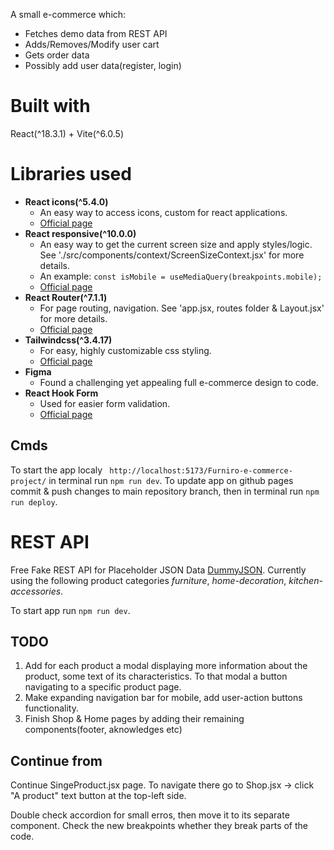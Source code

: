 A small e-commerce which:

- Fetches demo data from REST API
- Adds/Removes/Modify user cart
- Gets order data
- Possibly add user data(register, login)

# Built with

React(^18.3.1) + Vite(^6.0.5)

# Libraries used

- **React icons(^5.4.0)**
  - An easy way to access icons, custom for react applications.
  - [Official page](https://react-icons.github.io/react-icons/)
- **React responsive(^10.0.0)**
  - An easy way to get the current screen size and apply styles/logic. See './src/components/context/ScreenSizeContext.jsx' for more details.
  - An example: `const isMobile = useMediaQuery(breakpoints.mobile);`
  - [Official page](https://www.npmjs.com/package/react-responsive)
- **React Router(^7.1.1)**
  - For page routing, navigation. See 'app.jsx, routes folder & Layout.jsx' for more details.
  - [Official page](https://reactrouter.com/home)
- **Tailwindcss(^3.4.17)**
  - For easy, highly customizable css styling.
  - [Official page](https://tailwindcss.com/)
- **Figma**
  - Found a challenging yet appealing full e-commerce design to code.
- **React Hook Form**
  - Used for easier form validation.
  - [Official page](https://react-hook-form.com/)

## Cmds

To start the app localy ` http://localhost:5173/Furniro-e-commerce-project/` in terminal run `npm run dev`.
To update app on github pages commit & push changes to main repository branch, then in terminal run `npm run deploy`.

# REST API

Free Fake REST API for Placeholder JSON Data
[DummyJSON](https://dummyjson.com/). Currently using the following product categories _furniture_, _home-decoration_, _kitchen-accessories_.

To start app run `npm run dev`.

## TODO

1. Add for each product a modal displaying more information about the product, some text of its characteristics. To that modal a button navigating to a specific product page.
2. Make expanding navigation bar for mobile, add user-action buttons functionality.
3. Finish Shop & Home pages by adding their remaining components(footer, aknowledges etc)

## Continue from

Continue SingeProduct.jsx page.
To navigate there go to Shop.jsx -> click "A product" text button at the top-left side.

Double check accordion for small erros, then move it to its separate component.
Check the new breakpoints whether they break parts of the code.
